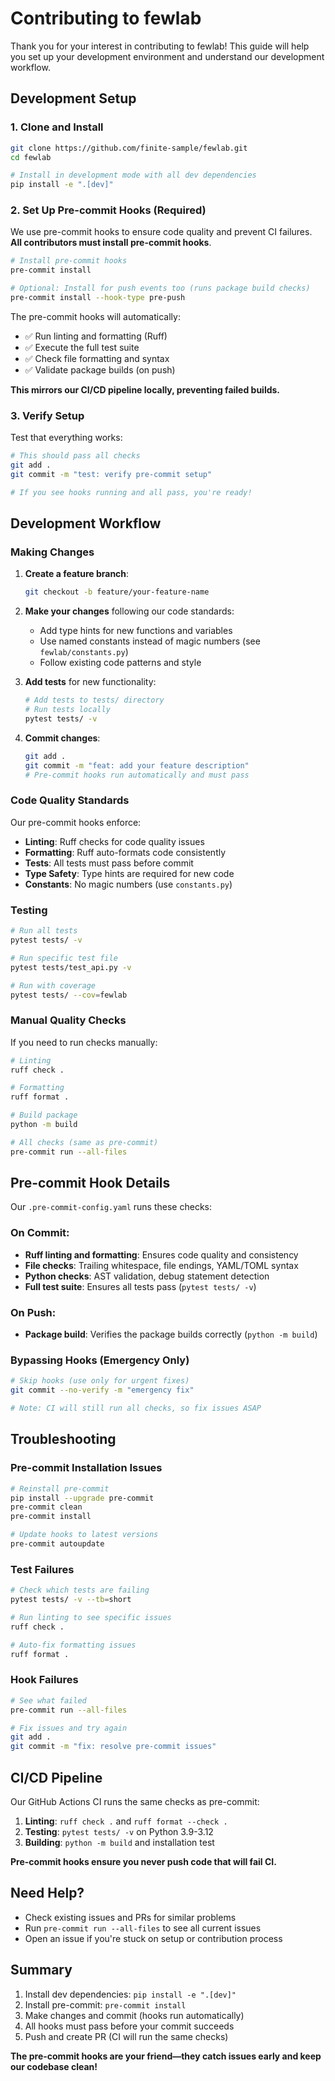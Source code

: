 # Contributing to fewlab

Thank you for your interest in contributing to fewlab! This guide will help you set up your development environment and understand our development workflow.

## Development Setup

### 1. Clone and Install

```bash
git clone https://github.com/finite-sample/fewlab.git
cd fewlab

# Install in development mode with all dev dependencies
pip install -e ".[dev]"
```

### 2. Set Up Pre-commit Hooks (Required)

We use pre-commit hooks to ensure code quality and prevent CI failures. **All contributors must install pre-commit hooks**.

```bash
# Install pre-commit hooks
pre-commit install

# Optional: Install for push events too (runs package build checks)
pre-commit install --hook-type pre-push
```

The pre-commit hooks will automatically:
- ✅ Run linting and formatting (Ruff)
- ✅ Execute the full test suite
- ✅ Check file formatting and syntax
- ✅ Validate package builds (on push)

**This mirrors our CI/CD pipeline locally, preventing failed builds.**

### 3. Verify Setup

Test that everything works:

```bash
# This should pass all checks
git add .
git commit -m "test: verify pre-commit setup"

# If you see hooks running and all pass, you're ready!
```

## Development Workflow

### Making Changes

1. **Create a feature branch**:
   ```bash
   git checkout -b feature/your-feature-name
   ```

2. **Make your changes** following our code standards:
   - Add type hints for new functions and variables
   - Use named constants instead of magic numbers (see `fewlab/constants.py`)
   - Follow existing code patterns and style

3. **Add tests** for new functionality:
   ```bash
   # Add tests to tests/ directory
   # Run tests locally
   pytest tests/ -v
   ```

4. **Commit changes**:
   ```bash
   git add .
   git commit -m "feat: add your feature description"
   # Pre-commit hooks run automatically and must pass
   ```

### Code Quality Standards

Our pre-commit hooks enforce:

- **Linting**: Ruff checks for code quality issues
- **Formatting**: Ruff auto-formats code consistently
- **Tests**: All tests must pass before commit
- **Type Safety**: Type hints are required for new code
- **Constants**: No magic numbers (use `constants.py`)

### Testing

```bash
# Run all tests
pytest tests/ -v

# Run specific test file
pytest tests/test_api.py -v

# Run with coverage
pytest tests/ --cov=fewlab
```

### Manual Quality Checks

If you need to run checks manually:

```bash
# Linting
ruff check .

# Formatting
ruff format .

# Build package
python -m build

# All checks (same as pre-commit)
pre-commit run --all-files
```

## Pre-commit Hook Details

Our `.pre-commit-config.yaml` runs these checks:

### On Commit:
- **Ruff linting and formatting**: Ensures code quality and consistency
- **File checks**: Trailing whitespace, file endings, YAML/TOML syntax
- **Python checks**: AST validation, debug statement detection
- **Full test suite**: Ensures all tests pass (`pytest tests/ -v`)

### On Push:
- **Package build**: Verifies the package builds correctly (`python -m build`)

### Bypassing Hooks (Emergency Only)

```bash
# Skip hooks (use only for urgent fixes)
git commit --no-verify -m "emergency fix"

# Note: CI will still run all checks, so fix issues ASAP
```

## Troubleshooting

### Pre-commit Installation Issues

```bash
# Reinstall pre-commit
pip install --upgrade pre-commit
pre-commit clean
pre-commit install

# Update hooks to latest versions
pre-commit autoupdate
```

### Test Failures

```bash
# Check which tests are failing
pytest tests/ -v --tb=short

# Run linting to see specific issues
ruff check .

# Auto-fix formatting issues
ruff format .
```

### Hook Failures

```bash
# See what failed
pre-commit run --all-files

# Fix issues and try again
git add .
git commit -m "fix: resolve pre-commit issues"
```

## CI/CD Pipeline

Our GitHub Actions CI runs the same checks as pre-commit:

1. **Linting**: `ruff check .` and `ruff format --check .`
2. **Testing**: `pytest tests/ -v` on Python 3.9-3.12
3. **Building**: `python -m build` and installation test

**Pre-commit hooks ensure you never push code that will fail CI.**

## Need Help?

- Check existing issues and PRs for similar problems
- Run `pre-commit run --all-files` to see all current issues
- Open an issue if you're stuck on setup or contribution process

## Summary

1. Install dev dependencies: `pip install -e ".[dev]"`
2. Install pre-commit: `pre-commit install`
3. Make changes and commit (hooks run automatically)
4. All hooks must pass before your commit succeeds
5. Push and create PR (CI will run the same checks)

**The pre-commit hooks are your friend—they catch issues early and keep our codebase clean!**
